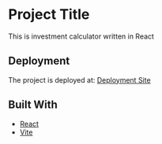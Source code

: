 # Project Title

This is investment calculator written in React

## Deployment

The project is deployed at: [Deployment Site](https://investmentcalculatorlukarekhviashvili.netlify.app/)

## Built With

- [React](https://react.dev/)
- [Vite](https://vitejs.dev/)
